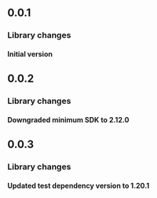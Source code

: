 ## 0.0.1

### Library changes

#### Initial version

## 0.0.2

### Library changes

#### Downgraded minimum SDK to 2.12.0

## 0.0.3

### Library changes

#### Updated test dependency version to 1.20.1
